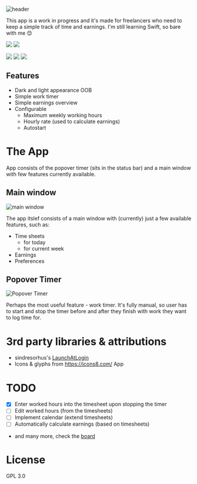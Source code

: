 ![header](https://i.imgur.com/EWlF8V8.png)

This app is a work in progress and it's made for freelancers who need to keep a simple track of time and earnings. I'm still learning Swift, so bare with me :blush:

![](https://img.shields.io/github/issues/dragstor/freelancers-dashboard.svg?style=flat) ![](https://img.shields.io/github/license/dragstor/freelancers-dashboard.svg?style=flat)  

![](https://img.shields.io/github/languages/top/dragstor/freelancers-dashboard.svg?style=flat) ![](https://img.shields.io/github/commit-activity/m/dragstor/freelancers-dashboard.svg?style=flat) ![](https://img.shields.io/github/languages/code-size/dragstor/freelancers-dashboard.svg?style=flat)

## Features

- Dark and light appearance OOB
- Simple work timer
- Simple earnings overview
- Configurable
  - Maximum weekly working hours
  - Hourly rate (used to calculate earnings)
  - Autostart

# The App

App consists of the popover timer (sits in the status bar) and a main window with few features currently available.

## Main window

![main window](https://i.imgur.com/LvRVhjH.png)

The app itslef consists of a main window with (currently) just a few available features, such as:

- Time sheets
  - for today
  - for current week
- Earnings
- Preferences

## Popover Timer

![Popover Timer](https://i.imgur.com/6hIBtbt.png)

Perhaps the most useful feature - work timer. It's fully manual, so user has to start and stop the timer before and after they finish with work they want to log time for.

# 3rd party libraries & attributions

- sindresorhus's [LaunchAtLogin](https://github.com/sindresorhus/LaunchAtLogin)
- Icons & glyphs from https://icons8.com/ App

# TODO

- [x] Enter worked hours into the timesheet upon stopping the timer
- [ ] Edit worked hours (from the timesheets)
- [ ] Implement calendar (extend timesheets)
- [ ] Automatically calculate earnings (based on timesheets)
- and many more, check the [board](https://github.com/dragstor/freelancers-dashboard/projects/1)
# License

GPL 3.0
